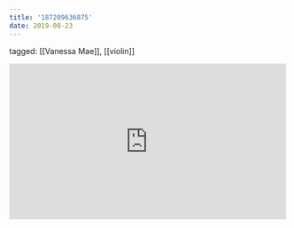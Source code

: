 ```yaml
---
title: '187209636875'
date: 2019-08-23
---
```

tagged: [[Vanessa Mae]], [[violin]]
<iframe allow="accelerometer; autoplay; clipboard-write; encrypted-media; gyroscope; picture-in-picture" allowfullscreen="" frameborder="0" height="281" id="youtube_iframe" src="https://www.youtube.com/embed/JdcZCHAeYW0?feature=oembed&amp;enablejsapi=1&amp;origin=https://safe.txmblr.com&amp;wmode=opaque" width="500"></iframe>